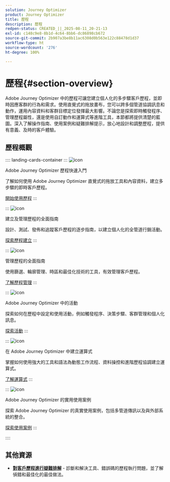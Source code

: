 ```yaml
---
solution: Journey Optimizer
product: Journey Optimizer
title: 歷程
description: 歷程
redpen-status: CREATED_||_2025-08-11_20-21-13
exl-id: c148c9e8-8b1d-4c64-8bb6-dc86898cb672
source-git-commit: 2b907a3be8b11ac6308d0b563e122c88478d1d37
workflow-type: ht
source-wordcount: '276'
ht-degree: 100%

---
```


# 歷程{#section-overview}

Adobe Journey Optimizer 中的歷程可讓您建立個人化的多步驟客戶歷程，並即時因應客群的行為和需求。使用直覺式的拖放畫布，您可以跨多個管道協調訊息和動作，運用內容資料和客群目標定位發揮最大影響。不論您是探索即時觸發程序、管理歷程屬性，還是使用自訂動作和運算式等進階工具，本節都將提供清楚的藍圖。深入了解操作指南、使用案例和疑難排解提示，放心地設計和調整歷程，提供有意義、及時的客戶體驗。

## 歷程概觀

:::: landing-cards-container
:::
![icon](https://cdn.experienceleague.adobe.com/icons/circle-play.svg)

Adobe Journey Optimizer 歷程快速入門

了解如何使用 Adobe Journey Optimizer 直覺式的拖放工具和內容資料，建立多步驟的即時客戶歷程。

[開始使用歷程](../using/building-journeys/journey.md)
:::

:::
![icon](https://cdn.experienceleague.adobe.com/icons/list-check.svg)

建立及管理歷程的全面指南

設計、測試、發佈和追蹤客戶歷程的逐步指南，以建立個人化的全管道行銷活動。

[探索歷程建立](create-journey-landing-page.md)
:::

:::
![icon](https://cdn.experienceleague.adobe.com/icons/gear.svg)

管理歷程的全面指南

使用篩選、輪廓管理、時區和最佳化技術的工具，有效管理客戶歷程。

[了解歷程管理](manage-journey-landing-page.md)
:::

:::
![icon](https://cdn.experienceleague.adobe.com/icons/puzzle-piece.svg)

Adobe Journey Optimizer 中的活動

探索如何在歷程中設定和使用活動，例如觸發程序、決策步驟、客群管理和個人化訊息。

[探索活動](about-journey-building-landing-page.md)
:::

:::
![icon](https://cdn.experienceleague.adobe.com/icons/code-branch.svg)

在 Adobe Journey Optimizer 中建立運算式

掌握如何使用強大的工具和語法為動態工作流程、資料操控和進階歷程協調建立運算式。

[了解運算式](building-advanced-conditions-journeys-landing-page.md)
:::

:::
![icon](https://cdn.experienceleague.adobe.com/icons/bullseye.svg)

Adobe Journey Optimizer 的實用使用案例

探索 Adobe Journey Optimizer 的真實使用案例，包括多管道傳訊以及與外部系統的整合。

[探索使用案例](journey-use-cases-landing-page.md)
:::

::::


## 其他資源

- **[對客戶歷程進行疑難排解](troubleshoot-journey-landing-page.md)** - 診斷和解決工具、錯誤碼的歷程執行問題，並了解偵錯和最佳化的最佳做法。
